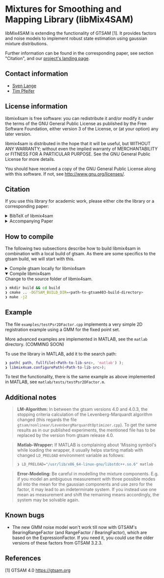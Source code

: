 # Mixtures for Smoothing and Mapping Library (libMix4SAM)

libMix4SAM is extending the functionality of GTSAM [1].
It provides factors and noise models to implement robust state estimation using gaussian mixture distributions.

Further information can be found in the corresponding paper, see section "Citation", and our [project's landing page](https://mytuc.org/mix).

## Contact information
- [Sven Lange](https://www.tu-chemnitz.de/etit/proaut/sven_lange)
- [Tim Pfeifer](https://www.tu-chemnitz.de/etit/proaut/tim_pfeifer)

## License information
libmix4sam is free software: you can redistribute it and/or modify
it under the terms of the GNU General Public License as published by
the Free Software Foundation, either version 3 of the License, or
(at your option) any later version.

libmix4sam is distributed in the hope that it will be useful,
but WITHOUT ANY WARRANTY; without even the implied warranty of
MERCHANTABILITY or FITNESS FOR A PARTICULAR PURPOSE.  See the
GNU General Public License for more details.

You should have received a copy of the GNU General Public License
along with this software.  If not, see <http://www.gnu.org/licenses/>.

## Citation

If you use this library for academic work, please either cite the library or a corresponding paper:
<details>
<summary>BibTeX of libmix4sam</summary>

```tex
  @Misc{libmix4sam,
   author       = {Sven Lange and Others},
   title        = {libmix4sam},
   howpublished = {\url{https://github.com/TUC-ProAut/libmix4sam}}
  }
```

</details>

<details>
<summary>Accompanying Paper</summary>

* Pfeifer, Tim, Sven Lange, and Peter Protzel (2021) [Advancing Mixture Models for Least Squares Optimization](http://arxiv.org/abs/2103.02472). arXiv:2103.02472 [cs] (to appear in IEEE Robotics and Automation Letters)

</details>

## How to compile
The following two subsections describe how to build libmix4sam in combination with a local build of gtsam. As there are some specifics to the gtsam build, we will start with this.

<details>
<summary>Compile gtsam locally for libmix4sam</summary>

First, download specific release of gtsam
```bash
❯ git clone https://github.com/borglab/gtsam.git gtsam403-src
❯ cd gtsam403-src && git checkout 4.0.3 && cd ..
```
Than configure and compile
```bash
❯ mkdir gtsam403-build && cd gtsam403-build
❯ cmake -C <libmix4sam-src>/gtsamConfig.cmake -S ../gtsam403-src 
❯ make -j2
```
> **Note:** We need some specific options for compiling gtsam. They are invoked through using the `gtsamConfig.cmake` as pre-load option for cmake. Further explanation can be found directly within the `*.cmake` file.

> **Note2:** For easy use later on, we recommend to stick to the naming convention used above for source and build folder of gtsam.
</details>

<details open>
<summary>Compile libmix4sam</summary>
Change to the source folder of libmix4sam.

```bash
❯ mkdir build && cd build
❯ cmake .. -DGTSAM_BUILD_DIR=<path-to-gtsam403-build-directory>
❯ make -j2
```

</details>

## Example
The file `examples/testPsr2DFactor.cpp` implements a very simple 2D registration example using a GMM for the fixed point set.

More advanced examples are implemented in MATLAB, see the `matlab` directory. (COMMING SOON)

To use the library in MATLAB, add it to the search path:
```Matlab
❯ path( path, fullfile(<Path-to-lib-src>, 'matlab') );
❯ libmix4sam.configurePath(<Path-to-lib-src>);
```
To test the functionality, there is the same example as above implemented in MATLAB, see `matlab/tests/testPsr2DFactor.m`.

## Additional notes

> **LM-Algorithm:** 
> In between the gtsam versions 4.0 and 4.0.3, the stopping criteria calculation of the Levenberg-Marquardt algorithm changed (this regards the file `gtsam/nonlinear/LevenbergMarquardtOptimizer.cpp`). To get the same results as in our published experiments, the mentioned file has to be replaced by the version from gtsam release 4.0.

> **Matlab-Wrapper:** If MATLAB is complaining about 'Missing symbol's while loading the wrapper, it usually helps starting matlab with changed `LD_PRELOAD` environment variable as follows:
>```bash
>❯ LD_PRELOAD="/usr/lib/x86_64-linux-gnu/libstdc++.so.6" matlab
>```

> **Error-Modeling:** Be careful in modelling the mixture components. E.g. if you model an ambiguous measurement with three possible modes all into the mean for the gaussian components and use zero for the factor, it may lead to an indeterminate system. If you instead use one mean as measurement and shift the remaining means accordingly, the system may be solvable again.  

## Known bugs
* The new GMM noise model won't work till now with GTSAM's BearingRangeFactor (and RangeFactor / BearingFactor), which are based on the ExpressionFactor. If you need it, you could use the older versions of these factors from GTSAM 3.2.3.

## References

[1] GTSAM 4.0 https://gtsam.org



